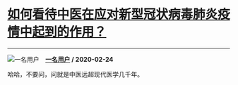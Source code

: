 # [如何看待中医在应对新型冠状病毒肺炎疫情中起到的作用？](https://www.zhihu.com/answer/1035739564)

-------------------------------------------------------------------------

![一名用户](https://pic4.zhimg.com/5bdab57a5be6019ba1c95d6f915a6df8.jpg?source=1940ef5c "一名用户")&emsp;**[一名用户](https://www.zhihu.com/people/zhang-mo-yin) / 2020-02-24**

哈哈，不要问，问就是中医远超现代医学几千年。

